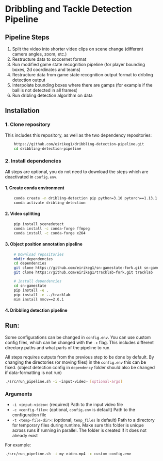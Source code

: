 # Dribbling and Tackle Detection Pipeline

## Pipeline Steps

1. Split the video into shorter video clips on scene change (different camera angles, zoom, etc.)
2. Restructure data to soccernet format
3. Run modified game state recognition pipeline (for player bounding boxes, 2d coordinates and teams)
4. Restructure data from game state recognition output format to dribling detection output
5. Interpolate bounding boxes where there are gamps (for example if the ball is not detected in all frames)
6. Run dribling detection algorithm on data

## Installation

### 1. Clone repository
This includes this repository, as well as the two dependency repositories:
```bash
    https://github.com/eirikeg1/dribbling-detection-pipeline.git
    cd dribbling-detection-pipeline
```

### 2. Install dependencies
All steps are optional, you do not need to download the steps which are deactivated in `config.env`.

#### 1. Create conda environment
```bash
    conda create -n dribling-detection pip python=3.10 pytorch==1.13.1 torchvision==0.14.1 pytorch-cuda=11.7 -c pytorch -c nvidia -y
    conda activate dribling-detection
```

#### 2. Video splitting
```bash
    pip install scenedetect
    conda install -c conda-forge ffmpeg
    conda install -c conda-forge x264
```

#### 3. Object position annotation pipeline
```bash
    # Download repositories
    mkdir dependencies
    cd dependencies
    git clone https://github.com/eirikeg1/sn-gamestate-fork.git sn-gamestate
    git clone https://github.com/eirikeg1/tracklab-fork.git tracklab

    # Install dependencies
    cd sn-gamestate
    pip install -e .
    pip install -e ../tracklab
    mim install mmcv==2.0.1
``` 

#### 4. Dribbling detection pipeline

## Run:

Some configurations can be changed in `config.env`. You can use custom config files, which can be
changed with the `-c` flag. This includes different directory paths and what parts of the pipeline
to run.

All steps requires outputs from the previous step to be done by default. By changing the directories
(or moving files) in the `config.env` this can be fixed. (object detection config in `dependency` 
folder should also be changed if data-formatting is not run)

```bash
./src/run_pipeline.sh -i <input-video> [optional-args]
```

### Arguments
- `-i <input-video>`: (required) Path to the input video file
- `-c <config-file>`: (optional, `config.env` is default) Path to the configuration file
- `-t <temp-file-dir>`: (optional, `temp_files` is default) Path to a directory for temporary files 
    during runtime. Make sure this folder is unique across runs if running in parallel. The folder 
    is created if it does not already exist

For example:
```bash
./src/run_pipeline.sh -i my-video.mp4 -c custom-config.env
```
